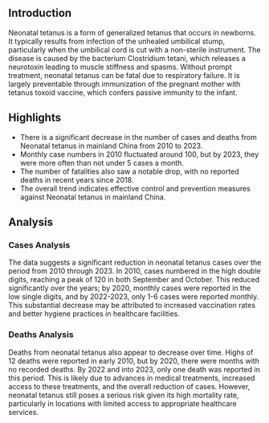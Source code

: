 ## Introduction

Neonatal tetanus is a form of generalized tetanus that occurs in newborns. It typically results from infection of the unhealed umbilical stump, particularly when the umbilical cord is cut with a non-sterile instrument. The disease is caused by the bacterium Clostridium tetani, which releases a neurotoxin leading to muscle stiffness and spasms. Without prompt treatment, neonatal tetanus can be fatal due to respiratory failure. It is largely preventable through immunization of the pregnant mother with tetanus toxoid vaccine, which confers passive immunity to the infant.

## Highlights

- There is a significant decrease in the number of cases and deaths from Neonatal tetanus in mainland China from 2010 to 2023. <br/>
- Monthly case numbers in 2010 fluctuated around 100, but by 2023, they were more often than not under 5 cases a month. <br/>
- The number of fatalities also saw a notable drop, with no reported deaths in recent years since 2018. <br/>
- The overall trend indicates effective control and prevention measures against Neonatal tetanus in mainland China.

## Analysis

### Cases Analysis
The data suggests a significant reduction in neonatal tetanus cases over the period from 2010 through 2023. In 2010, cases numbered in the high double digits, reaching a peak of 120 in both September and October. This reduced significantly over the years; by 2020, monthly cases were reported in the low single digits, and by 2022-2023, only 1-6 cases were reported monthly. This substantial decrease may be attributed to increased vaccination rates and better hygiene practices in healthcare facilities.

### Deaths Analysis
Deaths from neonatal tetanus also appear to decrease over time. Highs of 12 deaths were reported in early 2010, but by 2020, there were months with no recorded deaths. By 2022 and into 2023, only one death was reported in this period. This is likely due to advances in medical treatments, increased access to these treatments, and the overall reduction of cases. However, neonatal tetanus still poses a serious risk given its high mortality rate, particularly in locations with limited access to appropriate healthcare services.

